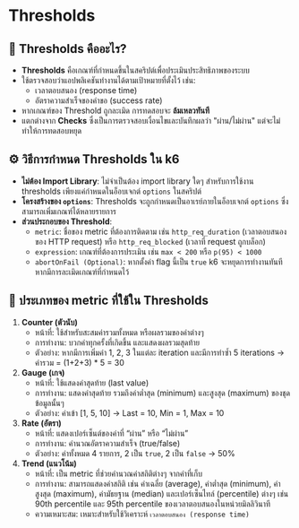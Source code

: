 # Thresholds 

## 🧠 Thresholds คืออะไร?
- **Thresholds** คือเกณฑ์ที่กำหนดขึ้นในสคริปต์เพื่อประเมินประสิทธิภาพของระบบ
- ใช้ตรวจสอบว่าแอปพลิเคชันทำงานได้ตามเป้าหมายที่ตั้งไว้ เช่น:
  - เวลาตอบสนอง (response time)
  - อัตราความสำเร็จของคำขอ (success rate)
- หากเกณฑ์ของ Threshold ถูกละเมิด การทดสอบจะ **ล้มเหลวทันที**
- แตกต่างจาก **Checks** ซึ่งเป็นการตรวจสอบเงื่อนไขและบันทึกผลว่า "ผ่าน/ไม่ผ่าน" แต่จะไม่ทำให้การทดสอบหยุด

## ⚙️ วิธีการกำหนด Thresholds ใน k6
- **ไม่ต้อง Import Library**: ไม่จำเป็นต้อง import library ใดๆ สำหรับการใช้งาน thresholds เพียงแค่กำหนดในอ็อบเจกต์ `options` ในสคริปต์
- **โครงสร้างของ `options`**: Thresholds จะถูกกำหนดเป็นอาเรย์ภายในอ็อบเจกต์ `options` ซึ่งสามารถเพิ่มเกณฑ์ได้หลายรายการ
- **ส่วนประกอบของ Threshold**: 
    - `metric`: ชื่อของ metric ที่ต้องการติดตาม เช่น `http_req_duration` (เวลาตอบสนองของ HTTP request) หรือ `http_req_blocked` (เวลาที่ request ถูกบล็อก)
    - `expression`: เกณฑ์ที่ต้องการประเมิน เช่น `max < 200` หรือ `p(95) < 1000`
    - `abortOnFail (Optional)`: หากตั้งค่า flag นี้เป็น `true` k6 จะหยุดการทำงานทันทีหากมีการละเมิดเกณฑ์ที่กำหนดไว้

## 📐 ประเภทของ metric ที่ใช้ใน Thresholds
1. **Counter (ตัวนับ)**
    - หน้าที่: ใช้สำหรับสะสมค่ารวมทั้งหมด หรือผลรวมของค่าต่างๆ
    - การทำงาน: บวกค่าทุกครั้งที่เกิดขึ้น และแสดงผลรวมสุดท้าย
    - ตัวอย่าง: หากมีการเพิ่มค่า 1, 2, 3 ในแต่ละ iteration และมีการทำซ้ำ 5 iterations → ค่ารวม = (1+2+3) * 5 = 30
2. **Gauge (เกจ)**
    - หน้าที่: ใช้แสดงค่าสุดท้าย (last value)
    - การทำงาน: แสดงค่าสุดท้าย รวมถึงค่าต่ำสุด (minimum) และสูงสุด (maximum) ของชุดข้อมูลนั้นๆ
    - ตัวอย่าง: ค่าเข้า [1, 5, 10] → Last = 10, Min = 1, Max = 10
3. **Rate (อัตรา)**
    - หน้าที่: แสดงเปอร์เซ็นต์ของค่าที่ “ผ่าน” หรือ “ไม่ผ่าน”
    - การทำงาน: คำนวณอัตราความสำเร็จ (true/false)
    - ตัวอย่าง: ค่าทั้งหมด 4 รายการ, 2 เป็น `true`, 2 เป็น `false` → 50%
4. **Trend (แนวโน้ม)**
    - หน้าที่: เป็น metric ที่ช่วยคำนวณค่าสถิติต่างๆ จากค่าที่เก็บ
    - การทำงาน: สามารถแสดงค่าสถิติ เช่น ค่าเฉลี่ย (average), ค่าต่ำสุด (minimum), ค่าสูงสุด (maximum), ค่ามัธยฐาน (median) และเปอร์เซ็นไทล์ (percentile) ต่างๆ เช่น 90th percentile และ 95th percentile ของเวลาตอบสนองในหน่วยมิลลิวินาที
    - ความเหมาะสม: เหมาะสำหรับใช้วิเคราะห์ `เวลาตอบสนอง (response time)`